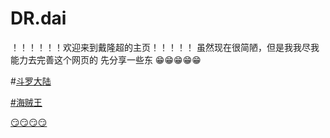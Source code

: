 # DR.dai




！！！！！！欢迎来到戴隆超的主页！！！！！
虽然现在很简陋，但是我我尽我能力去完善这个网页的
先分享一些东
😁😁😁😁😁

#<a href="/http://m.imomoe.io/view/7346.html">斗罗大陆

#<a href="/http://m.imomoe.io/view/189.html">海贼王

😏😏😏😏

